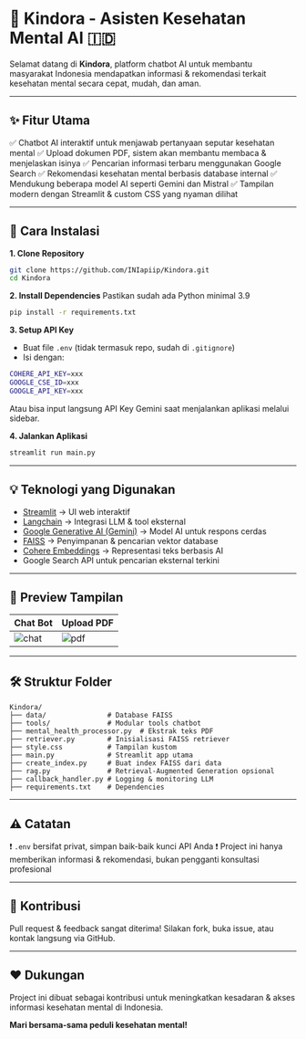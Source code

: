 # 🧠 Kindora - Asisten Kesehatan Mental AI 🇮🇩

Selamat datang di **Kindora**, platform chatbot AI untuk membantu masyarakat Indonesia mendapatkan informasi & rekomendasi terkait kesehatan mental secara cepat, mudah, dan aman.

---

## ✨ Fitur Utama

✅ Chatbot AI interaktif untuk menjawab pertanyaan seputar kesehatan mental
✅ Upload dokumen PDF, sistem akan membantu membaca & menjelaskan isinya
✅ Pencarian informasi terbaru menggunakan Google Search
✅ Rekomendasi kesehatan mental berbasis database internal
✅ Mendukung beberapa model AI seperti Gemini dan Mistral
✅ Tampilan modern dengan Streamlit & custom CSS yang nyaman dilihat

---

## 🚀 Cara Instalasi

**1. Clone Repository**

```bash
git clone https://github.com/INIapiip/Kindora.git
cd Kindora
```

**2. Install Dependencies**
Pastikan sudah ada Python minimal 3.9

```bash
pip install -r requirements.txt
```

**3. Setup API Key**

* Buat file `.env` (tidak termasuk repo, sudah di `.gitignore`)
* Isi dengan:

```bash
COHERE_API_KEY=xxx
GOOGLE_CSE_ID=xxx
GOOGLE_API_KEY=xxx
```

Atau bisa input langsung API Key Gemini saat menjalankan aplikasi melalui sidebar.

**4. Jalankan Aplikasi**

```bash
streamlit run main.py
```

---

## 💡 Teknologi yang Digunakan

* [Streamlit](https://streamlit.io) → UI web interaktif
* [Langchain](https://python.langchain.com/) → Integrasi LLM & tool eksternal
* [Google Generative AI (Gemini)](https://ai.google.dev/) → Model AI untuk respons cerdas
* [FAISS](https://github.com/facebookresearch/faiss) → Penyimpanan & pencarian vektor database
* [Cohere Embeddings](https://docs.cohere.com/) → Representasi teks berbasis AI
* Google Search API untuk pencarian eksternal terkini

---

## 🎨 Preview Tampilan

| Chat Bot                                                             | Upload PDF                                                         |
| -------------------------------------------------------------------- | ------------------------------------------------------------------ |
| ![chat](https://github.com/INIapiip/Kindora/assets/preview_chat.png) | ![pdf](https://github.com/INIapiip/Kindora/assets/preview_pdf.png) |

---

## 🛠 Struktur Folder

```
Kindora/
├── data/               # Database FAISS
├── tools/              # Modular tools chatbot
├── mental_health_processor.py  # Ekstrak teks PDF
├── retriever.py        # Inisialisasi FAISS retriever
├── style.css           # Tampilan kustom
├── main.py             # Streamlit app utama
├── create_index.py     # Buat index FAISS dari data
├── rag.py              # Retrieval-Augmented Generation opsional
├── callback_handler.py # Logging & monitoring LLM
├── requirements.txt    # Dependencies
```

---

## ⚠️ Catatan

❗ `.env` bersifat privat, simpan baik-baik kunci API Anda
❗ Project ini hanya memberikan informasi & rekomendasi, bukan pengganti konsultasi profesional

---

## 🤝 Kontribusi

Pull request & feedback sangat diterima!
Silakan fork, buka issue, atau kontak langsung via GitHub.

---

## ❤️ Dukungan

Project ini dibuat sebagai kontribusi untuk meningkatkan kesadaran & akses informasi kesehatan mental di Indonesia.

**Mari bersama-sama peduli kesehatan mental!**
